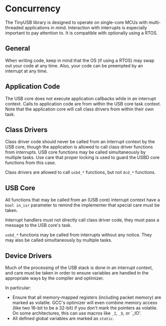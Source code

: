 # Concurrency

The TinyUSB library is designed to operate on single-core MCUs with multi-threaded applications in mind. Interaction with interrupts is especially important to pay attention to.
It is compatible with optionally using a RTOS.

## General

When writing code, keep in mind that the OS (if using a RTOS) may swap out your code at any time. Also, your code can be preempted by an interrupt at any time.

## Application Code

The USB core does not execute application callbacks while in an interrupt context. Calls to application code are from within the USB core task context. Note that the application core will call class drivers from within their own task.

## Class Drivers

Class driver code should never be called from an interrupt context by the USB core, though the application is allowed to call class driver functions from interrupts. USB core functions may be called simultaneously by multiple tasks. Use care that proper locking is used to guard the USBD core functions from this case.

Class drivers are allowed to call `usbd_*` functions, but not `dcd_*` functions.

## USB Core

All functions that may be called from an (USB core) interrupt context have a `bool in_isr` parameter to remind the implementer that special care must be taken.

Interrupt handlers must not directly call class driver code, they must pass a message to the USB core's task.

 `usbd_*` functions may be called from interrupts without any notice. They may also be called simultaneously by multiple tasks.

## Device Drivers

Much of the processing of the USB stack is done in an interrupt context, and care must be taken in order to ensure variables are handled in the appropriate ways by the compiler and optimizer.

In particular:

- Ensure that all memory-mapped registers (including packet memory) are marked as volatile. GCC's optimizer will even combine memory access (like two 16-bit to be a 32-bit) if you don't mark the pointers as volatile. On some architectures, this can use macros like `_I`, `_O`, or `_IO'.
- All defined global variables are marked as  `static`.
 
